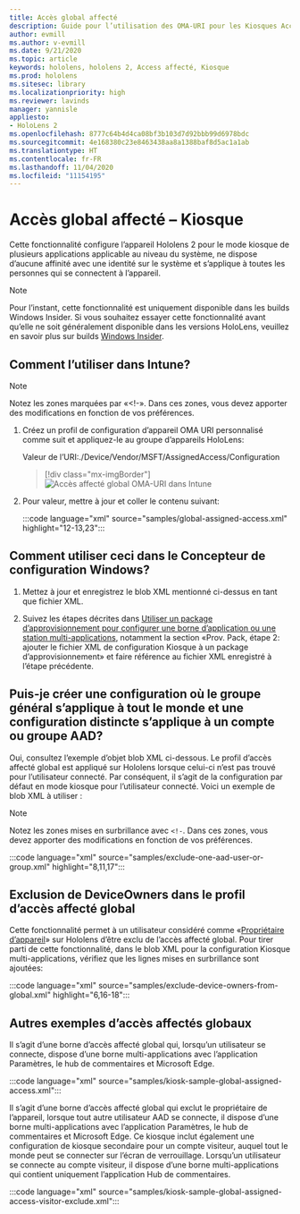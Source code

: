 ```yaml
---
title: Accès global affecté
description: Guide pour l’utilisation des OMA-URI pour les Kiosques Accès affecté
author: evmill
ms.author: v-evmill
ms.date: 9/21/2020
ms.topic: article
keywords: hololens, hololens 2, Access affecté, Kiosque
ms.prod: hololens
ms.sitesec: library
ms.localizationpriority: high
ms.reviewer: lavinds
manager: yannisle
appliesto:
- HoloLens 2
ms.openlocfilehash: 8777c64b4d4ca08bf3b103d7d92bbb99d6978bdc
ms.sourcegitcommit: 4e168380c23e8463438aa8a1388baf8d5ac1a1ab
ms.translationtype: HT
ms.contentlocale: fr-FR
ms.lasthandoff: 11/04/2020
ms.locfileid: "11154195"
---
```

# Accès global affecté – Kiosque

Cette fonctionnalité configure l’appareil Hololens 2 pour le mode kiosque de plusieurs applications applicable au niveau du système, ne dispose d’aucune affinité avec une identité sur le système et s’applique à toutes les personnes qui se connectent à l’appareil. 

> [!NOTE]
> Pour l’instant, cette fonctionnalité est uniquement disponible dans les builds Windows Insider. Si vous souhaitez essayer cette fonctionnalité avant qu’elle ne soit généralement disponible dans les versions HoloLens, veuillez en savoir plus sur builds [Windows Insider](hololens-insider.md).
 
## Comment l’utiliser dans Intune? 

> [!NOTE]
> Notez les zones marquées par «<!-». Dans ces zones, vous devez apporter des modifications en fonction de vos préférences. 

1.  Créez un profil de configuration d’appareil OMA URI personnalisé comme suit et appliquez-le au groupe d’appareils HoloLens: 

    Valeur de l’URI:./Device/Vendor/MSFT/AssignedAccess/Configuration
   
    > [!div class="mx-imgBorder"]
    > ![Accès affecté global OMA-URI dans Intune](images/global-assigned-access-omauri.png)

2.  Pour valeur, mettre à jour et coller le contenu suivant: 

    :::code language="xml" source="samples/global-assigned-access.xml" highlight="12-13,23":::

## Comment utiliser ceci dans le Concepteur de configuration Windows? 
 
1.  Mettez à jour et enregistrez le blob XML mentionné ci-dessus en tant que fichier XML. 

2.  Suivez les étapes décrites dans [Utiliser un package d’approvisionnement pour configurer une borne d’application ou une station multi-applications](https://docs.microsoft.com/hololens/hololens-kiosk#use-a-provisioning-package-to-set-up-a-single-app-or-multi-app-kiosk), notamment la section «Prov. Pack, étape 2: ajouter le fichier XML de configuration Kiosque à un package d’approvisionnement» et faire référence au fichier XML enregistré à l’étape précédente. 

## Puis-je créer une configuration où le groupe général s’applique à tout le monde et une configuration distincte s’applique à un compte ou groupe AAD? 

Oui, consultez l’exemple d’objet blob XML ci-dessous. Le profil d’accès affecté global est appliqué sur Hololens lorsque celui-ci n’est pas trouvé pour l’utilisateur connecté. Par conséquent, il s’agit de la configuration par défaut en mode kiosque pour l’utilisateur connecté. Voici un exemple de blob XML à utiliser : 

> [!NOTE]
> Notez les zones mises en surbrillance avec `<!-`. Dans ces zones, vous devez apporter des modifications en fonction de vos préférences. 

 :::code language="xml" source="samples/exclude-one-aad-user-or-group.xml" highlight="8,11,17":::

## Exclusion de DeviceOwners dans le profil d’accès affecté global

Cette fonctionnalité permet à un utilisateur considéré comme «[Propriétaire d’appareil](security-adminless-os.md)» sur Hololens d’être exclu de l’accès affecté global. Pour tirer parti de cette fonctionnalité, dans le blob XML pour la configuration Kiosque multi-applications, vérifiez que les lignes mises en surbrillance sont ajoutées: 

 :::code language="xml" source="samples/exclude-device-owners-from-global.xml" highlight="6,16-18":::
 
## Autres exemples d’accès affectés globaux

Il s’agit d’une borne d’accès affecté global qui, lorsqu’un utilisateur se connecte, dispose d’une borne multi-applications avec l’application Paramètres, le hub de commentaires et Microsoft Edge.

:::code language="xml" source="samples/kiosk-sample-global-assigned-access.xml":::

Il s’agit d’une borne d’accès affecté global qui exclut le propriétaire de l’appareil, lorsque tout autre utilisateur AAD se connecte, il dispose d’une borne multi-applications avec l’application Paramètres, le hub de commentaires et Microsoft Edge. Ce kiosque inclut également une configuration de kiosque secondaire pour un compte visiteur, auquel tout le monde peut se connecter sur l’écran de verrouillage. Lorsqu’un utilisateur se connecte au compte visiteur, il dispose d’une borne multi-applications qui contient uniquement l’application Hub de commentaires.

:::code language="xml" source="samples/kiosk-sample-global-assigned-access-visitor-exclude.xml":::


